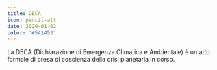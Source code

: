 ```yaml
---
title: DECA
icon: pencil-alt
date: 2020-01-02
color: '#541453'
---
```


La DECA (Dichiarazione di Emergenza Climatica e Ambientale) è un atto formale di presa di coscienza della crisi planetaria in corso.